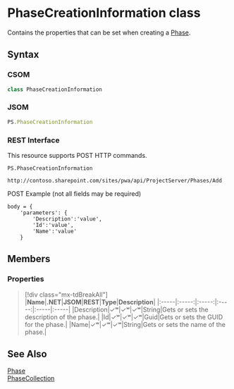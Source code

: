 [comment]: # (Name:PhaseCreationInformation)
[comment]: # (Name:Microsoft.ProjectServer.PhaseCreationInformation)
[comment]: # (Type:class)
[comment]: # (Status:Verified)

# <a name="name"></a>PhaseCreationInformation class

<a name="description"></a>Contains the properties that can be set when creating a [Phase](Phase.md).

## <a name="syntax"></a>Syntax

### CSOM

```cs
class PhaseCreationInformation 
```
### JSOM

```javascript
PS.PhaseCreationInformation
```
### REST Interface

This resource supports POST HTTP commands.

```
PS.PhaseCreationInformation

http://contoso.sharepoint.com/sites/pwa/api/ProjectServer/Phases/Add
```
POST Example (not all fields may be required)
```
body = {
	'parameters': {
		'Description':'value', 
		'Id':'value', 
		'Name':'value'		
	}
```

## <a name="members"></a>Members

### <a name="properties"></a>Properties
> [!div class="mx-tdBreakAll"]
|**Name**|**.NET**|**JSOM**|**REST**|**Type**|**Description**|
|:-----|:-----:|:-----:|:-----:|:-----|:-----|
|<a name="Description"></a>Description|&#x2713;&#x02B7;|&#x2713;&#x02B7;|&#x2713;&#x02B7;|String|Gets or sets the description of the phase.|
|<a name="Id"></a>Id|&#x2713;&#x02B7;|&#x2713;&#x02B7;|&#x2713;&#x02B7;|Guid|Gets or sets the GUID for the phase.|
|<a name="Name"></a>Name|&#x2713;&#x02B7;|&#x2713;&#x02B7;|&#x2713;&#x02B7;|String|Gets or sets the name of the phase.|

## <a name="seeAlso"></a>See Also

[Phase](Phase.md)<br/>
[PhaseCollection](PhaseCollection.md)<br/>
